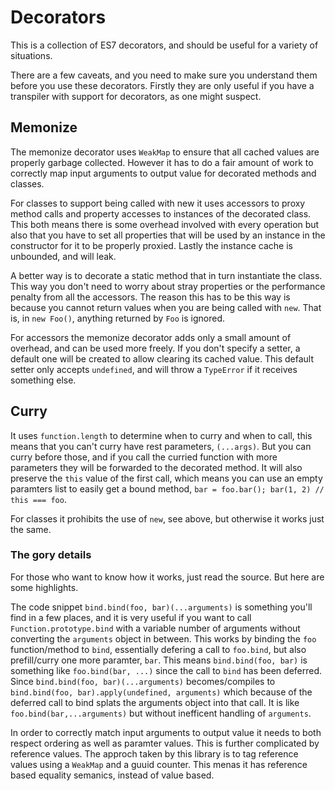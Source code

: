 # Decorators
This is a collection of ES7 decorators, and should be useful for a variety of
situations.

There are a few caveats, and you need to make sure you understand them
before you use these decorators. Firstly they are only useful if you have a
transpiler with support for decorators, as one might suspect.

## Memonize
The memonize decorator uses `WeakMap` to ensure that all cached values are
properly garbage collected. However it has to do a fair amount of work to
correctly map input arguments to output value for decorated methods and
classes.

For classes to support being called with new it uses accessors to proxy method
calls and property accesses to instances of the decorated class. This both
means there is some overhead involved with every operation but also that you
have to set all properties that will be used by an instance in the constructor
for it to be properly proxied. Lastly the instance cache is unbounded, and will
leak.

A better way is to decorate a static method that in turn instantiate the class.
This way you don't need to worry about stray properties or the performance
penalty from all the accessors. The reason this has to be this way is because
you cannot return values when you are being called with `new`. That is, in
`new Foo()`, anything returned by `Foo` is ignored.

For accessors the memonize decorator adds only a small amount of overhead, and
can be used more freely. If you don't specify a setter, a default one will be
created to allow clearing its cached value. This default setter only accepts
`undefined`, and will throw a `TypeError` if it receives something else.

## Curry
It uses `function.length` to determine when to curry and when to call, this
means that you can't curry have rest parameters, `(...args)`. But you can curry
before those, and if you call the curried function with more parameters they
will be forwarded to the decorated method. It will also preserve the `this`
value of the first call, which means you can use an empty paramters list to
easily get a bound method, `bar = foo.bar(); bar(1, 2) // this === foo`.

For classes it prohibits the use of `new`, see above, but otherwise it works
just the same.

### The gory details
For those who want to know how it works, just read the source. But here are
some highlights.

The code snippet `bind.bind(foo, bar)(...arguments)` is something you'll find
in a few places, and it is very useful if you want to call
`Function.prototype.bind` with a variable number of arguments without
converting the `arguments` object in between. This works by binding the `foo`
function/method to `bind`, essentially defering a call to `foo.bind`, but also
prefill/curry one more paramter, `bar`. This means `bind.bind(foo, bar)` is
something like `foo.bind(bar, ...)` since the call to `bind` has been deferred.
Since `bind.bind(foo, bar)(...arguments)` becomes/compiles to
`bind.bind(foo, bar).apply(undefined, arguments)` which because of the deferred
call to bind splats the arguments object into that call. It is like
`foo.bind(bar,...arguments)` but without inefficent handling of `arguments`.

In order to correctly match input arguments to output value it needs to both
respect ordering as well as paramter values. This is further complicated by
reference values. The approch taken by this library is to tag reference values
using a `WeakMap` and a guuid counter. This menas it has reference based
equality semanics, instead of value based.

